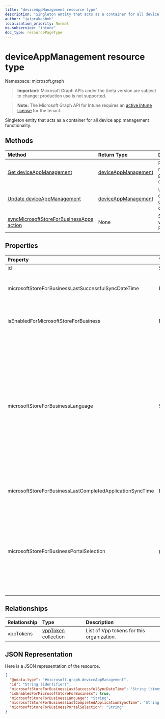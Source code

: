 ```yaml
---
title: "deviceAppManagement resource type"
description: "Singleton entity that acts as a container for all device app management functionality."
author: "jaiprakashmb"
localization_priority: Normal
ms.subservice: "intune"
doc_type: resourcePageType
---
```


# deviceAppManagement resource type

Namespace: microsoft.graph
> **Important:** Microsoft Graph APIs under the /beta version are subject to change; production use is not supported.

> **Note:** The Microsoft Graph API for Intune requires an [active Intune license](https://go.microsoft.com/fwlink/?linkid=839381) for the tenant.


Singleton entity that acts as a container for all device app management functionality.

## Methods
|Method|Return Type|Description|
|:---|:---|:---|
|[Get deviceAppManagement](../api/intune-onboarding-deviceappmanagement-get.md)|[deviceAppManagement](../resources/intune-onboarding-deviceappmanagement.md)|Read properties and relationships of the [deviceAppManagement](../resources/intune-onboarding-deviceappmanagement.md) object.|
|[Update deviceAppManagement](../api/intune-onboarding-deviceappmanagement-update.md)|[deviceAppManagement](../resources/intune-onboarding-deviceappmanagement.md)|Update the properties of a [deviceAppManagement](../resources/intune-onboarding-deviceappmanagement.md) object.|
|[syncMicrosoftStoreForBusinessApps action](../api/intune-onboarding-deviceappmanagement-syncmicrosoftstoreforbusinessapps.md)|None|Syncs Intune account with Microsoft Store For Business|

## Properties
|Property|Type|Description|
|:---|:---|:---|
|id|String||
|microsoftStoreForBusinessLastSuccessfulSyncDateTime|DateTimeOffset|The last time the apps from the Microsoft Store for Business were synced successfully for the account.|
|isEnabledForMicrosoftStoreForBusiness|Boolean|Whether the account is enabled for syncing applications from the Microsoft Store for Business.|
|microsoftStoreForBusinessLanguage|String|The locale information used to sync applications from the Microsoft Store for Business. Cultures that are specific to a country/region. The names of these cultures follow RFC 4646 (Windows Vista and later). The format is <languagecode2>-<country/regioncode2>, where <languagecode2> is a lowercase two-letter code derived from ISO 639-1 and <country/regioncode2> is an uppercase two-letter code derived from ISO 3166. For example, en-US for English (United States) is a specific culture.|
|microsoftStoreForBusinessLastCompletedApplicationSyncTime|DateTimeOffset|The last time an application sync from the Microsoft Store for Business was completed.|
|microsoftStoreForBusinessPortalSelection|[microsoftStoreForBusinessPortalSelectionOptions](../resources/intune-onboarding-microsoftstoreforbusinessportalselectionoptions.md)|The end user portal information is used to sync applications from the Microsoft Store for Business to Intune Company Portal. There are three options to pick from \['Company portal only', 'Company portal and private store', 'Private store only'\]. Possible values are: `none`, `companyPortal`, `privateStore`.|

## Relationships
|Relationship|Type|Description|
|:---|:---|:---|
|vppTokens|[vppToken](../resources/intune-onboarding-vpptoken.md) collection|List of Vpp tokens for this organization.|

## JSON Representation
Here is a JSON representation of the resource.
<!-- {
  "blockType": "resource",
  "keyProperty": "id",
  "@odata.type": "microsoft.graph.deviceAppManagement"
}
-->
``` json
{
  "@odata.type": "#microsoft.graph.deviceAppManagement",
  "id": "String (identifier)",
  "microsoftStoreForBusinessLastSuccessfulSyncDateTime": "String (timestamp)",
  "isEnabledForMicrosoftStoreForBusiness": true,
  "microsoftStoreForBusinessLanguage": "String",
  "microsoftStoreForBusinessLastCompletedApplicationSyncTime": "String (timestamp)",
  "microsoftStoreForBusinessPortalSelection": "String"
}
```
